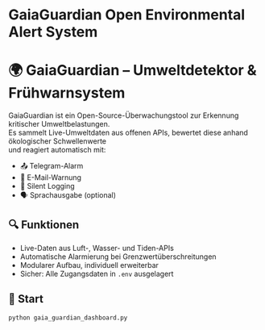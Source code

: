 ﻿# GaiaGuardian  Open Environmental Alert System
# 🌍 GaiaGuardian – Umweltdetektor & Frühwarnsystem

GaiaGuardian ist ein Open-Source-Überwachungstool zur Erkennung kritischer Umweltbelastungen.  
Es sammelt Live-Umweltdaten aus offenen APIs, bewertet diese anhand ökologischer Schwellenwerte  
und reagiert automatisch mit:

- 📤 Telegram-Alarm
- 📧 E-Mail-Warnung
- 📁 Silent Logging
- 🗣️ Sprachausgabe (optional)

## 🔍 Funktionen
- Live-Daten aus Luft-, Wasser- und Tiden-APIs
- Automatische Alarmierung bei Grenzwertüberschreitungen
- Modularer Aufbau, individuell erweiterbar
- Sicher: Alle Zugangsdaten in `.env` ausgelagert

## 🚀 Start
```bash
python gaia_guardian_dashboard.py
